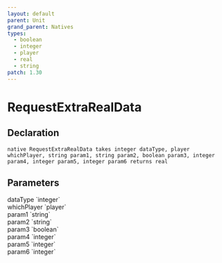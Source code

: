 ```yaml
---
layout: default
parent: Unit
grand_parent: Natives
types:
  - boolean
  - integer
  - player
  - real
  - string
patch: 1.30
---
```


# RequestExtraRealData

## Declaration

```
native RequestExtraRealData takes integer dataType, player whichPlayer, string param1, string param2, boolean param3, integer param4, integer param5, integer param6 returns real
```

## Parameters
<dl>
  <dt>dataType `integer`</dt>
  <dd></dd>

  <dt>whichPlayer `player`</dt>
  <dd></dd>

  <dt>param1 `string`</dt>
  <dd></dd>

  <dt>param2 `string`</dt>
  <dd></dd>

  <dt>param3 `boolean`</dt>
  <dd></dd>

  <dt>param4 `integer`</dt>
  <dd></dd>

  <dt>param5 `integer`</dt>
  <dd></dd>

  <dt>param6 `integer`</dt>
  <dd></dd>
</dl>